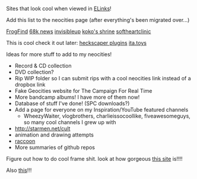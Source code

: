 Sites that look cool when viewed in [ELinks](http://elinks.or.cz/)!

Add this list to the neocities page (after everything's been migrated over...)

[FrogFind](http://www.frogfind.com)
[68k news](http://68k.news/)
[invisibleup](http://invisibleup.com/articles/)
[koko's shrine](http://alt.kokoscript.com/)
[softheartclinic](https://softheartclinic.neocities.org/home.html)

This is cool check it out later:
[heckscaper plugins](https://heckscaper.com/plugins/)
[ita.toys](https://ita.toys/)

Ideas for more stuff to add to my neocities!

- Record & CD collection
- DVD collection?
- Rip WIP folder so I can submit rips with a cool neocities link instead of a dropbox link
- Fake Geocities website for The Campaign For Real Time
- More bandcamp albums! I have more of them now!
- Database of stuff I've done! (SPC downloads?)
- Add a page for everyone on my Inspiration/YouTube featured channels
  - WheezyWaiter, vlogbrothers, charlieissocoollike, fiveawesomeguys, so many cool channels I grew up with
- http://starmen.net/cult
- animation and drawing attempts
- [raccoon](http://davemalloy.com/raccoon.html)
- More summaries of github repos

Figure out how to do cool frame shit. look at how gorgeous [this site](https://neoratz.neocities.org/about.html) is!!!!

Also [this](https://cabbagesorter.neocities.org/)!!!
